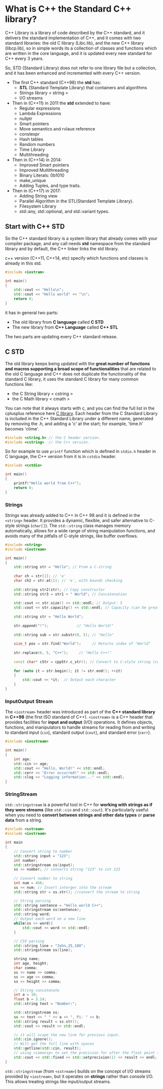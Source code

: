 # What is C++ the Standard C++ library?

C++ Library is a library of code described by the C++ standard, and it delivers the standard implementation of C++, and it comes with two standard libraries: the old C library (Libc.lib), and the new C++ library (libcp.lib), so in simple words its a collection of classes and functions which are written in the core language, and it is updated every new standard for C++ every 3 years.

So, STD (Standard Library) does not refer to one library file but a collection, and it has been enhanced and incremented with every C++ version.

- The first C++ standard (C++98) the **std** has:
    - **STL** (Standard Template Library) that containers and algorithms
    - Strings library < string >
    - I/O streams
- Then in (C++11) in 2011 the **std** extended to have:
    - Regular expressions
    - Lambda Expressions
    - nullptr
    - Smart pointers
    - Move semantics and rvlaue reference
    - constexpr
    - Hash tables
    - Random numbers
    - Time Library
    - Multithreading 
- Then in (C++14)  in 2014:
    - Improved Smart pointers
    - Improved Multithreading
    - Binary Literals: 0b1010
    - make_unique
    - Adding Tuples, and type traits.
- Then in (C++17) in 2017:
    - Adding String view
    - Parallel Algorithm in the STL(Standard Template Library).
    - Filesystem Library
    - std::any, std::optional, and std::variant types.

## Start with C++ STD
So the C++ standard library is a system library that already comes with your compiler package, 
and any call needs **std** namespace from the standard library and by default, the C++ linker links the std library.

c++ version (C++11, C++14, etc) specify which functions and classes is already in this std.


``` cpp
#include <iostram>

int main()
{
    std::cout << "Hello\n";
    std::cout << "Hello world" << "\n";
    return 0;
}

```
it has  in general two parts:
- The old library from **C language** called **C STD**
- The new library from **C++ Language** called **C++ STL**

The two parts are updating every C++ standard release.

## C STD
The old library keeps being updated with the **great number of functions and macros supporting a broad scope of functionalities** that are related to the old C language and C++ does not duplicate the functionality of the standard C library, it uses the standard C library for many common functions like:
- the C String library  < cstring >
- the C Math library < cmath >

You can note that it always starts with c, and you can find the full list in the cplusplus reference here [C library](https://cplusplus.com/reference/clibrary/). Each header from the C Standard Library is included in the C++ Standard Library under a different name, generated by removing the .h, and adding a 'c' at the start; for example, 'time.h' becomes 'ctime'.

```cpp
#include <string.h> // the C header version.
#include <cstring>  // the C++ version.
```


So for example to use `printf` function which is defined in `stdio.h` header in C language, the C++ version from it is in `cstdio` header.

``` cpp
#include <cstdio>

int main() 
{
	printf("Hello world from C++");
	return 0;
}
```

### Strings

Strings was already added to C++ in C++ 98 and it is defined in the `<string>` header. It provides a dynamic, flexible, and safer alternative to C-style strings (`char[]`).
The `std::string` class manages memory automatically, allows for a wide range of string manipulation functions, and avoids many of the pitfalls of C-style strings, like buffer overflows.

``` cpp
#include <string>
#include <iostream>

int main()
{
	std::string str = "Hello"; // From a C-string
	
	char ch = str[1]; // 'e' 
	char ch2 = str.at(1); // 'e', with bounds checking
	
	std::string str2(str); // Copy constructor
	std::string str3 = str1 + " World"; // Concatenation
	
	std::cout << str.size() << std::endl; // Output: 5
	std::cout << str.capacity() << std::endl; // Capacity (can be greater than 5)
	
	std::string str = "Hello World";
	
	str.append("!");             // "Hello World!"
	
	std::string sub = str.substr(0, 5); // "Hello"
	
	size_t pos = str.find("World");     // Returns index of "World"
	
	str.replace(6, 5, "C++");     // "Hello C++!"
	
	const char* cStr = cppStr.c_str(); // Convert to C-style string (const char*)
	
	for (auto it = str.begin(); it != str.end(); ++it) 
	{
	    std::cout << *it;  // Output each character
	}
}
```

### InputOutput Stream

The `<iostream>` header was introduced as part of the **C++ standard library** in **C++98** (the first ISO standard of C++).
`<iostream>` is a C++ header that provides facilities for **input and output** (I/O) operations.
It defines objects, functions, and manipulators to handle streams for reading from and writing to standard input (`cin`), standard output (`cout`), and standard error (`cerr`).

``` cpp
#include <iosstream>

int main()
{
	int age;
	std::cin >> age;
	std::cout << "Hello, World!" << std::endl;
	std::cerr << "Error occurred!" << std::endl;
	std::clog << "Logging information..." << std::endl;
}
```

### StringStream

`std::stringstream` is a powerful tool in C++ for **working with strings as if they were streams** (like `std::cin` and `std::cout`). 
It's particularly useful when you need to **convert between strings and other data types** or **parse data** from a string.

``` cpp
#include <sstream>
#include <iostream>

int main
{
	// Convert string to number
	std::string input = "123";
	int number;	
	std::stringstream ss(input);
	ss >> number; // converts string "123" to int 123
	
	// Convert number to string
	int num = 456;
	ss << num; // Insert interger into the stream
	std::string str = ss.str(); //convert the stream to string

	// String parsing
	std::string sentence = "Hello world C++";
	std::stringstream ss(sentence);
	std::string word;
	// Output each word on a new line
	while(ss >> word){
		std::cout << word << std::endl; 
	}

	// CSV parsing
	std::string line = "John,25,180";
	std::stringstream ss(line);

	string name;
	int age, height;
	char comma;
	ss >> name >> comma;
	ss >> age >> comma;
	ss >> height >> comma;

	// String concatenate
	int a = 10;
	float b = 3.14;
	std::string text = "Number:";

	std::stringstream ss;
	ss << text << " " << a << ", Pi: " << b;
	std::string result = ss.str();
	std::cout << result << std::endl;

	// it will scape the new line for previous input.
	std::cin.ignore();
	// Will get the full line with spaces
	std::getline(std::cin, result);
	// using <iomanip> to set the precision for after the float point to 1 (0.0)
	std::cout << std::fixed << std::setprecision(1) << result << endl;
}
```

`std::stringstream` (from `<sstream>`) builds on the concept of I/O streams provided by `<iostream>`, but it operates on **strings** rather than console I/O. This allows treating strings like input/output streams.

